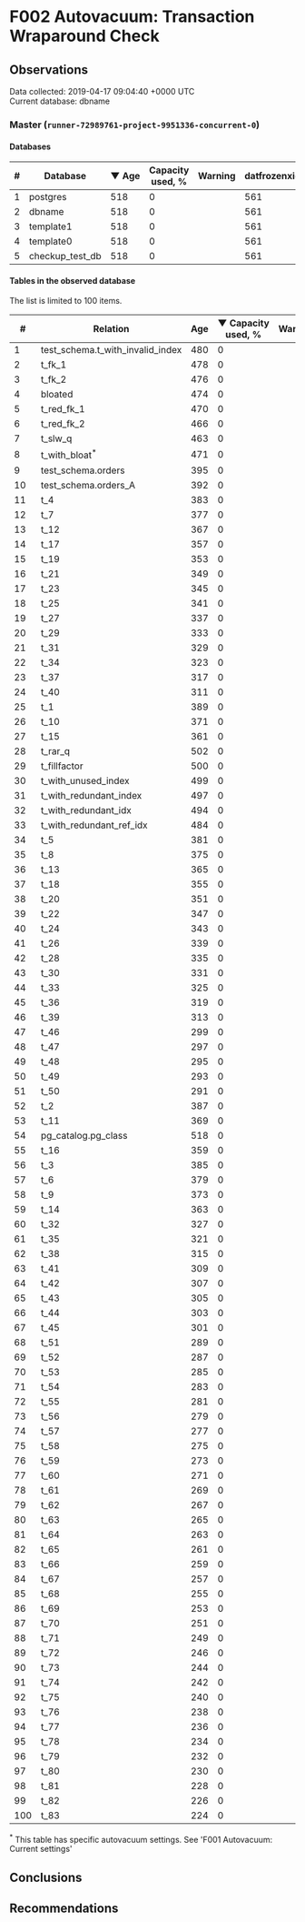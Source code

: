 # F002 Autovacuum: Transaction Wraparound Check #

## Observations ##
Data collected: 2019-04-17 09:04:40 +0000 UTC  
Current database: dbname  



### Master (`runner-72989761-project-9951336-concurrent-0`) ###

#### Databases ####
  

\# | Database | &#9660;&nbsp;Age | Capacity used, % | Warning | datfrozenxid
--|--------|-----|------------------|---------|--------------
1 |postgres |518 |0 |  |561
2 |dbname |518 |0 |  |561
3 |template1 |518 |0 |  |561
4 |template0 |518 |0 |  |561
5 |checkup_test_db |518 |0 |  |561



#### Tables in the observed database ####
The list is limited to 100 items.  

\# | Relation | Age | &#9660;&nbsp;Capacity used, % | Warning |rel_relfrozenxid | toast_relfrozenxid 
---|-------|-----|------------------|---------|-----------------|--------------------
1 |test_schema.t_with_invalid_index |480 |0 |  |599 |0 |
2 |t_fk_1 |478 |0 |  |601 |0 |
3 |t_fk_2 |476 |0 |  |603 |0 |
4 |bloated |474 |0 |  |605 |0 |
5 |t_red_fk_1 |470 |0 |  |609 |0 |
6 |t_red_fk_2 |466 |0 |  |613 |0 |
7 |t_slw_q |463 |0 |  |616 |0 |
8 |t_with_bloat<sup>*</sup> |471 |0 |  |608 |0 |
9 |test_schema.orders |395 |0 |  |684 |0 |
10 |test_schema.orders_A |392 |0 |  |687 |0 |
11 |t_4 |383 |0 |  |696 |0 |
12 |t_7 |377 |0 |  |702 |0 |
13 |t_12 |367 |0 |  |712 |0 |
14 |t_17 |357 |0 |  |722 |0 |
15 |t_19 |353 |0 |  |726 |0 |
16 |t_21 |349 |0 |  |730 |0 |
17 |t_23 |345 |0 |  |734 |0 |
18 |t_25 |341 |0 |  |738 |0 |
19 |t_27 |337 |0 |  |742 |0 |
20 |t_29 |333 |0 |  |746 |0 |
21 |t_31 |329 |0 |  |750 |0 |
22 |t_34 |323 |0 |  |756 |0 |
23 |t_37 |317 |0 |  |762 |0 |
24 |t_40 |311 |0 |  |768 |0 |
25 |t_1 |389 |0 |  |690 |0 |
26 |t_10 |371 |0 |  |708 |0 |
27 |t_15 |361 |0 |  |718 |0 |
28 |t_rar_q |502 |0 |  |577 |0 |
29 |t_fillfactor |500 |0 |  |579 |0 |
30 |t_with_unused_index |499 |0 |  |580 |0 |
31 |t_with_redundant_index |497 |0 |  |582 |0 |
32 |t_with_redundant_idx |494 |0 |  |585 |0 |
33 |t_with_redundant_ref_idx |484 |0 |  |595 |0 |
34 |t_5 |381 |0 |  |698 |0 |
35 |t_8 |375 |0 |  |704 |0 |
36 |t_13 |365 |0 |  |714 |0 |
37 |t_18 |355 |0 |  |724 |0 |
38 |t_20 |351 |0 |  |728 |0 |
39 |t_22 |347 |0 |  |732 |0 |
40 |t_24 |343 |0 |  |736 |0 |
41 |t_26 |339 |0 |  |740 |0 |
42 |t_28 |335 |0 |  |744 |0 |
43 |t_30 |331 |0 |  |748 |0 |
44 |t_33 |325 |0 |  |754 |0 |
45 |t_36 |319 |0 |  |760 |0 |
46 |t_39 |313 |0 |  |766 |0 |
47 |t_46 |299 |0 |  |780 |0 |
48 |t_47 |297 |0 |  |782 |0 |
49 |t_48 |295 |0 |  |784 |0 |
50 |t_49 |293 |0 |  |786 |0 |
51 |t_50 |291 |0 |  |788 |0 |
52 |t_2 |387 |0 |  |692 |0 |
53 |t_11 |369 |0 |  |710 |0 |
54 |pg_catalog.pg_class |518 |0 |  |561 |0 |
55 |t_16 |359 |0 |  |720 |0 |
56 |t_3 |385 |0 |  |694 |0 |
57 |t_6 |379 |0 |  |700 |0 |
58 |t_9 |373 |0 |  |706 |0 |
59 |t_14 |363 |0 |  |716 |0 |
60 |t_32 |327 |0 |  |752 |0 |
61 |t_35 |321 |0 |  |758 |0 |
62 |t_38 |315 |0 |  |764 |0 |
63 |t_41 |309 |0 |  |770 |0 |
64 |t_42 |307 |0 |  |772 |0 |
65 |t_43 |305 |0 |  |774 |0 |
66 |t_44 |303 |0 |  |776 |0 |
67 |t_45 |301 |0 |  |778 |0 |
68 |t_51 |289 |0 |  |790 |0 |
69 |t_52 |287 |0 |  |792 |0 |
70 |t_53 |285 |0 |  |794 |0 |
71 |t_54 |283 |0 |  |796 |0 |
72 |t_55 |281 |0 |  |798 |0 |
73 |t_56 |279 |0 |  |800 |0 |
74 |t_57 |277 |0 |  |802 |0 |
75 |t_58 |275 |0 |  |804 |0 |
76 |t_59 |273 |0 |  |806 |0 |
77 |t_60 |271 |0 |  |808 |0 |
78 |t_61 |269 |0 |  |810 |0 |
79 |t_62 |267 |0 |  |812 |0 |
80 |t_63 |265 |0 |  |814 |0 |
81 |t_64 |263 |0 |  |816 |0 |
82 |t_65 |261 |0 |  |818 |0 |
83 |t_66 |259 |0 |  |820 |0 |
84 |t_67 |257 |0 |  |822 |0 |
85 |t_68 |255 |0 |  |824 |0 |
86 |t_69 |253 |0 |  |826 |0 |
87 |t_70 |251 |0 |  |828 |0 |
88 |t_71 |249 |0 |  |830 |0 |
89 |t_72 |246 |0 |  |833 |0 |
90 |t_73 |244 |0 |  |835 |0 |
91 |t_74 |242 |0 |  |837 |0 |
92 |t_75 |240 |0 |  |839 |0 |
93 |t_76 |238 |0 |  |841 |0 |
94 |t_77 |236 |0 |  |843 |0 |
95 |t_78 |234 |0 |  |845 |0 |
96 |t_79 |232 |0 |  |847 |0 |
97 |t_80 |230 |0 |  |849 |0 |
98 |t_81 |228 |0 |  |851 |0 |
99 |t_82 |226 |0 |  |853 |0 |
100 |t_83 |224 |0 |  |855 |0 |


<sup>*</sup> This table has specific autovacuum settings. See 'F001 Autovacuum: Current settings'


## Conclusions ##


## Recommendations ##


